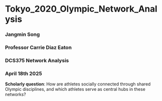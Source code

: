 # Tokyo_2020_Olympic_Network_Analysis

### Jangmin Song
### Professor Carrie Diaz Eaton
### DCS375 Network Analysis
### April 18th 2025

**Scholarly question**: How are athletes socially connected through shared Olympic disciplines, and which athletes serve as central hubs in these networks?
